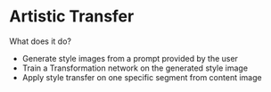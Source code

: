 # Artistic Transfer

What does it do?
- Generate style images from a prompt provided by the user
- Train a Transformation network on the generated style image
- Apply style transfer on one specific segment from content image
